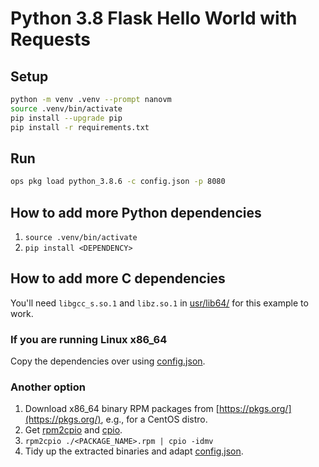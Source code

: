 # Python 3.8 Flask Hello World with Requests

## Setup

```bash
python -m venv .venv --prompt nanovm
source .venv/bin/activate
pip install --upgrade pip
pip install -r requirements.txt
```

## Run

```bash
ops pkg load python_3.8.6 -c config.json -p 8080
```

## How to add more Python dependencies

1. `source .venv/bin/activate`
2. `pip install <DEPENDENCY>`

## How to add more C dependencies

You'll need `libgcc_s.so.1` and `libz.so.1` in [usr/lib64/](./usr/lib64/) for this example to work.

### If you are running Linux x86_64

Copy the dependencies over using [config.json](config.json).

### Another option

1. Download x86_64 binary RPM packages from [https://pkgs.org/](https://pkgs.org/), e.g., for a CentOS distro.
2. Get [rpm2cpio](https://man7.org/linux/man-pages/man8/rpm2cpio.8.html) and [cpio](https://en.wikipedia.org/wiki/Cpio).
3. `rpm2cpio ./<PACKAGE_NAME>.rpm | cpio -idmv`
4. Tidy up the extracted binaries and adapt [config.json](config.json).